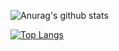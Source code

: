 ![Anurag's github stats](https://github-readme-stats.vercel.app/api?username=paseto)

[![Top Langs](https://github-readme-stats.vercel.app/api/top-langs/?username=paseto)](https://github.com/anuraghazra/github-readme-stats)
